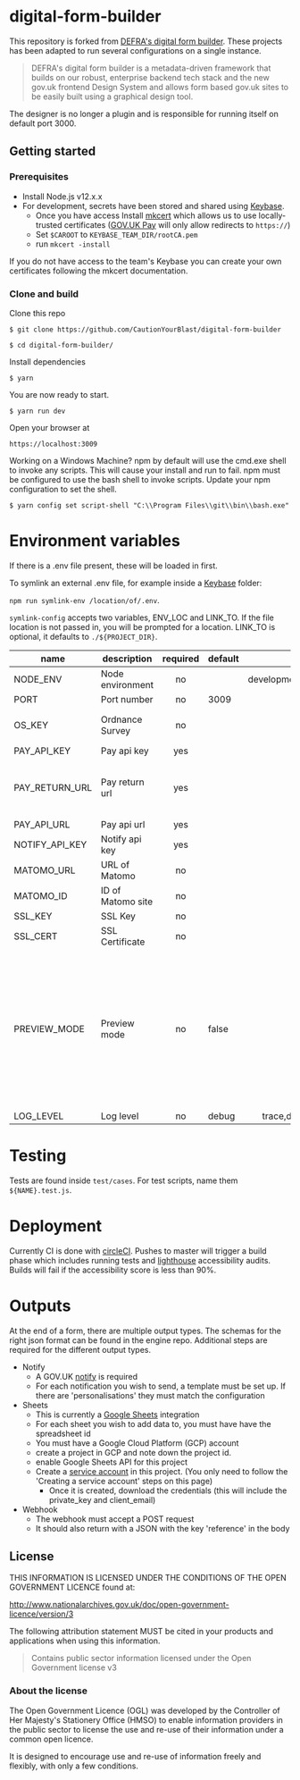 # digital-form-builder

This repository is forked from [DEFRA's digital form builder](https://github.com/DEFRA/digital-form-builder).
These projects has been adapted to run several configurations on a single instance.

> DEFRA's digital form builder is a metadata-driven framework that builds on our robust,
> enterprise backend tech stack and the new gov.uk frontend Design System and allows form based gov.uk sites to be easily
> built using a graphical design tool.

The designer is no longer a plugin and is responsible for running itself on default port 3000.

## Getting started

### Prerequisites

- Install Node.js v12.x.x
- For development, secrets have been stored and shared using [Keybase](https://keybase.io).
  - Once you have access Install [mkcert](https://github.com/FiloSottile/mkcert) which allows us to use locally-trusted certificates ([GOV.UK Pay](https://www.payments.service.gov.uk) will only allow redirects to `https://`)
  - Set `$CAROOT` to `KEYBASE_TEAM_DIR/rootCA.pem`
  - run `mkcert -install`

If you do not have access to the team's Keybase you can create your own certificates following the mkcert documentation.

### Clone and build

Clone this repo

`$ git clone https://github.com/CautionYourBlast/digital-form-builder`

`$ cd digital-form-builder/`

Install dependencies

`$ yarn`

You are now ready to start.

`$ yarn run dev`

Open your browser at

`https://localhost:3009`

Working on a Windows Machine? npm by default will use the cmd.exe shell to invoke any scripts. This will cause your install and run to fail. npm must be configured to use the bash shell to invoke scripts. Update your npm configuration to set the shell.

`$ yarn config set script-shell "C:\\Program Files\\git\\bin\\bash.exe"`

# Environment variables

If there is a .env file present, these will be loaded in first.

To symlink an external .env file, for example inside a [Keybase](https://keybase.io) folder:

`npm run symlink-env /location/of/.env`.

`symlink-config` accepts two variables, ENV_LOC and LINK_TO. If the file location is not passed in, you will be prompted for a location.
LINK_TO is optional, it defaults to `./${PROJECT_DIR}`.

| name           | description       | required | default |            valid            |                                                                   notes                                                                   |
| -------------- | ----------------- | :------: | ------- | :-------------------------: | :---------------------------------------------------------------------------------------------------------------------------------------: |
| NODE_ENV       | Node environment  |    no    |         | development,test,production |                                                                                                                                           |
| PORT           | Port number       |    no    | 3009    |                             |                                                                                                                                           |
| OS_KEY         | Ordnance Survey   |    no    |         |                             |                                                      For address lookup by postcode                                                       |
| PAY_API_KEY    | Pay api key       |   yes    |         |                             |                                                                                                                                           |
| PAY_RETURN_URL | Pay return url    |   yes    |         |                             |                                              For GOV.UK Pay to redirect back to our service                                               |
| PAY_API_URL    | Pay api url       |   yes    |         |                             |                                                                                                                                           |
| NOTIFY_API_KEY | Notify api key    |   yes    |         |                             |                                                                                                                                           |
| MATOMO_URL     | URL of Matomo     |    no    |         |                             |                                                                                                                                           |
| MATOMO_ID      | ID of Matomo site |    no    |         |                             |                                                                                                                                           |
| SSL_KEY        | SSL Key           |    no    |         |                             |                                                                                                                                           |
| SSL_CERT       | SSL Certificate   |    no    |         |                             |                                                                                                                                           |
| PREVIEW_MODE   | Preview mode      |    no    | false   |                             | This should only be used in a dev or testing environment. Setting true will allow POST requests from the designer to add or mutate forms. |
| LOG_LEVEL      | Log level         |    no    | debug   |   trace,debug,info,error    |                                                                                                                                           |

# Testing

Tests are found inside `test/cases`. For test scripts, name them `${NAME}.test.js`.

# Deployment

Currently CI is done with [circleCI](https://circleci.com). Pushes to master
will trigger a build phase which includes running tests and [lighthouse](https://developers.google.com/web/tools/lighthouse)
accessibility audits. Builds will fail if the accessibility score is less than 90%.

# Outputs

At the end of a form, there are multiple output types. The schemas for the right json format can be found in the engine repo.
Additional steps are required for the different output types.

- Notify
  - A GOV.UK [notify](https://www.notifications.service.gov.uk) is required
  - For each notification you wish to send, a template must be set up. If there are 'personalisations' they must match the configuration
- Sheets
  - This is currently a [Google Sheets](https://docs.google.com/spreadsheets) integration
  - For each sheet you wish to add data to, you must have have the spreadsheet id
  - You must have a Google Cloud Platform (GCP) account
  - create a project in GCP and note down the project id.
  - enable Google Sheets API for this project
  - Create a [service account](https://developers.google.com/identity/protocols/oauth2/service-account#creatinganaccount) in this project. (You only need to follow the 'Creating a service account' steps on this page)
    - Once it is created, download the credentials (this will include the private_key and client_email)
- Webhook
  - The webhook must accept a POST request
  - It should also return with a JSON with the key 'reference' in the body

## License

THIS INFORMATION IS LICENSED UNDER THE CONDITIONS OF THE OPEN GOVERNMENT LICENCE found at:

http://www.nationalarchives.gov.uk/doc/open-government-licence/version/3

The following attribution statement MUST be cited in your products and applications when using this information.

> Contains public sector information licensed under the Open Government license v3

### About the license

The Open Government Licence (OGL) was developed by the Controller of Her Majesty's Stationery Office (HMSO) to enable information providers in the public sector to license the use and re-use of their information under a common open licence.

It is designed to encourage use and re-use of information freely and flexibly, with only a few conditions.
